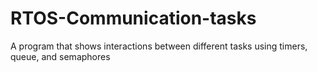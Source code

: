 # RTOS-Communication-tasks
A program that shows interactions between different tasks using timers, queue, and semaphores
